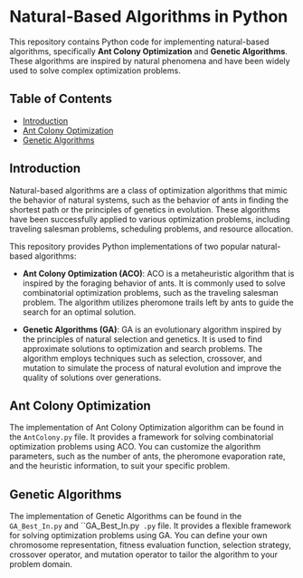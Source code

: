 # Natural-Based Algorithms in Python

This repository contains Python code for implementing natural-based algorithms, specifically **Ant Colony Optimization** and **Genetic Algorithms**. These algorithms are inspired by natural phenomena and have been widely used to solve complex optimization problems.

## Table of Contents

- [Introduction](#introduction)
- [Ant Colony Optimization](#ant-colony-optimization)
- [Genetic Algorithms](#genetic-algorithms)

## Introduction

Natural-based algorithms are a class of optimization algorithms that mimic the behavior of natural systems, such as the behavior of ants in finding the shortest path or the principles of genetics in evolution. These algorithms have been successfully applied to various optimization problems, including traveling salesman problems, scheduling problems, and resource allocation.

This repository provides Python implementations of two popular natural-based algorithms:

- **Ant Colony Optimization (ACO)**: ACO is a metaheuristic algorithm that is inspired by the foraging behavior of ants. It is commonly used to solve combinatorial optimization problems, such as the traveling salesman problem. The algorithm utilizes pheromone trails left by ants to guide the search for an optimal solution.

- **Genetic Algorithms (GA)**: GA is an evolutionary algorithm inspired by the principles of natural selection and genetics. It is used to find approximate solutions to optimization and search problems. The algorithm employs techniques such as selection, crossover, and mutation to simulate the process of natural evolution and improve the quality of solutions over generations.

## Ant Colony Optimization

The implementation of Ant Colony Optimization algorithm can be found in the `AntColony.py` file. It provides a framework for solving combinatorial optimization problems using ACO. You can customize the algorithm parameters, such as the number of ants, the pheromone evaporation rate, and the heuristic information, to suit your specific problem.

## Genetic Algorithms

The implementation of Genetic Algorithms can be found in the `GA_Best_In.py` and ``GA_Best_In.py` .py` file. It provides a flexible framework for solving optimization problems using GA. You can define your own chromosome representation, fitness evaluation function, selection strategy, crossover operator, and mutation operator to tailor the algorithm to your problem domain.
